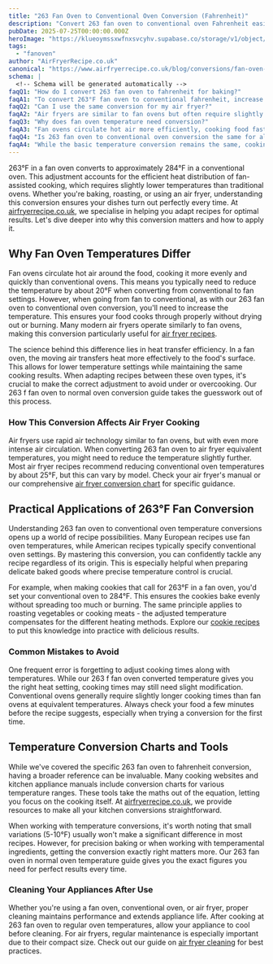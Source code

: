 ```yaml
---
title: "263 Fan Oven to Conventional Oven Conversion (Fahrenheit)"
description: "Convert 263 fan oven to conventional oven Fahrenheit easily with our simple guide. Perfect for air fryer recipes and precise baking."
pubDate: 2025-07-25T00:00:00.000Z
heroImage: "https://klueoymssxwfnxsvcyhv.supabase.co/storage/v1/object/public/Shmucket/263-fan-oven-to-conventional-oven-conversion-fahrenheit.png"
tags:
  - "fanoven"
author: "AirFryerRecipe.co.uk"
canonical: "https://www.airfryerrecipe.co.uk/blog/conversions/fan-oven-to-fahrenheit/263-fan-oven-to-conventional-oven-conversion-fahrenheit"
schema: |
  <!-- Schema will be generated automatically -->
faqQ1: "How do I convert 263 fan oven to fahrenheit for baking?"
faqA1: "To convert 263°F fan oven to conventional fahrenheit, increase the temperature by about 20°F to 284°F. This accounts for the more efficient heat distribution in fan ovens compared to conventional ones."
faqQ2: "Can I use the same conversion for my air fryer?"
faqA2: "Air fryers are similar to fan ovens but often require slightly lower temperatures. For a 263°F fan oven recipe, try reducing by another 5-10°F in your air fryer, and monitor cooking time as air fryers cook faster."
faqQ3: "Why does fan oven temperature need conversion?"
faqA3: "Fan ovens circulate hot air more efficiently, cooking food faster at lower temperatures. Converting ensures equivalent cooking results between different oven types by adjusting for these heat distribution differences."
faqQ4: "Is 263 fan oven to conventional oven conversion the same for all foods?"
faqA4: "While the basic temperature conversion remains the same, cooking times may vary by food type. Dense foods like meats may need more time adjustment than baked goods when converting between oven types."
---
```

<p>263°F in a fan oven converts to approximately 284°F in a conventional oven. This adjustment accounts for the efficient heat distribution of fan-assisted cooking, which requires slightly lower temperatures than traditional ovens. Whether you're baking, roasting, or using an air fryer, understanding this conversion ensures your dishes turn out perfectly every time. At <a href=https://www.airfryerrecipe.co.uk>airfryerrecipe.co.uk</a>, we specialise in helping you adapt recipes for optimal results. Let's dive deeper into why this conversion matters and how to apply it.</p>

<h2>Why Fan Oven Temperatures Differ</h2>
<p>Fan ovens circulate hot air around the food, cooking it more evenly and quickly than conventional ovens. This means you typically need to reduce the temperature by about 20°F when converting from conventional to fan settings. However, when going from fan to conventional, as with our 263 fan oven to conventional oven conversion, you'll need to increase the temperature. This ensures your food cooks through properly without drying out or burning. Many modern air fryers operate similarly to fan ovens, making this conversion particularly useful for <a href=https://www.airfryerrecipe.co.uk/recipes>air fryer recipes</a>.</p>

<p>The science behind this difference lies in heat transfer efficiency. In a fan oven, the moving air transfers heat more effectively to the food's surface. This allows for lower temperature settings while maintaining the same cooking results. When adapting recipes between these oven types, it's crucial to make the correct adjustment to avoid under or overcooking. Our 263 f fan oven to normal oven conversion guide takes the guesswork out of this process.</p>

<h3>How This Conversion Affects Air Fryer Cooking</h3>
<p>Air fryers use rapid air technology similar to fan ovens, but with even more intense air circulation. When converting 263 fan oven to air fryer equivalent temperatures, you might need to reduce the temperature slightly further. Most air fryer recipes recommend reducing conventional oven temperatures by about 25°F, but this can vary by model. Check your air fryer's manual or our comprehensive <a href=https://www.airfryerrecipe.co.uk/air-fryer-conversion-chart>air fryer conversion chart</a> for specific guidance.</p>

<h2>Practical Applications of 263°F Fan Conversion</h2>
<p>Understanding 263 fan oven to conventional oven temperature conversions opens up a world of recipe possibilities. Many European recipes use fan oven temperatures, while American recipes typically specify conventional oven settings. By mastering this conversion, you can confidently tackle any recipe regardless of its origin. This is especially helpful when preparing delicate baked goods where precise temperature control is crucial.</p>

<p>For example, when making cookies that call for 263°F in a fan oven, you'd set your conventional oven to 284°F. This ensures the cookies bake evenly without spreading too much or burning. The same principle applies to roasting vegetables or cooking meats - the adjusted temperature compensates for the different heating methods. Explore our <a href=https://www.airfryerrecipe.co.uk/recipe-category/cookies>cookie recipes</a> to put this knowledge into practice with delicious results.</p>

<h3>Common Mistakes to Avoid</h3>
<p>One frequent error is forgetting to adjust cooking times along with temperatures. While our 263 f fan oven converted temperature gives you the right heat setting, cooking times may still need slight modification. Conventional ovens generally require slightly longer cooking times than fan ovens at equivalent temperatures. Always check your food a few minutes before the recipe suggests, especially when trying a conversion for the first time.</p>

<h2>Temperature Conversion Charts and Tools</h2>
<p>While we've covered the specific 263 fan oven to fahrenheit conversion, having a broader reference can be invaluable. Many cooking websites and kitchen appliance manuals include conversion charts for various temperature ranges. These tools take the maths out of the equation, letting you focus on the cooking itself. At <a href=https://www.airfryerrecipe.co.uk>airfryerrecipe.co.uk</a>, we provide resources to make all your kitchen conversions straightforward.</p>

<p>When working with temperature conversions, it's worth noting that small variations (5-10°F) usually won't make a significant difference in most recipes. However, for precision baking or when working with temperamental ingredients, getting the conversion exactly right matters more. Our 263 fan oven in normal oven temperature guide gives you the exact figures you need for perfect results every time.</p>

<h3>Cleaning Your Appliances After Use</h3>
<p>Whether you're using a fan oven, conventional oven, or air fryer, proper cleaning maintains performance and extends appliance life. After cooking at 263 fan oven to regular oven temperatures, allow your appliance to cool before cleaning. For air fryers, regular maintenance is especially important due to their compact size. Check out our guide on <a href=https://www.airfryerrecipe.co.uk/air-fryer-cleaner>air fryer cleaning</a> for best practices.</p>

